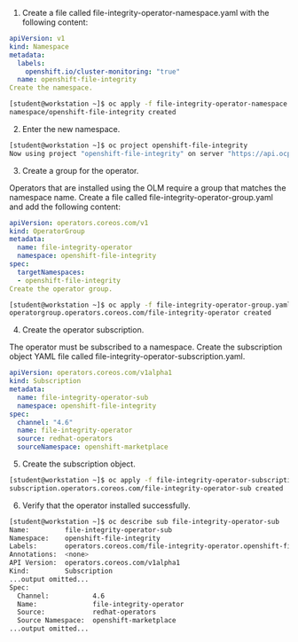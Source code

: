 1. Create a file called file-integrity-operator-namespace.yaml with the following content:

```yaml
apiVersion: v1
kind: Namespace
metadata:
  labels:
    openshift.io/cluster-monitoring: "true"
  name: openshift-file-integrity
Create the namespace.
```
```bash
[student@workstation ~]$ oc apply -f file-integrity-operator-namespace.yaml
namespace/openshift-file-integrity created
```
2. Enter the new namespace.

```bash
[student@workstation ~]$ oc project openshift-file-integrity
Now using project "openshift-file-integrity" on server "https://api.ocp4.example.com:6443".
```
3. Create a group for the operator.

Operators that are installed using the OLM require a group that matches the namespace name.
Create a file called file-integrity-operator-group.yaml and add the following content:

```yaml
apiVersion: operators.coreos.com/v1
kind: OperatorGroup
metadata:
  name: file-integrity-operator
  namespace: openshift-file-integrity
spec:
  targetNamespaces:
  - openshift-file-integrity
Create the operator group.
```
```bash
[student@workstation ~]$ oc apply -f file-integrity-operator-group.yaml
operatorgroup.operators.coreos.com/file-integrity-operator created
```
4. Create the operator subscription.

The operator must be subscribed to a namespace.
Create the subscription object YAML file called file-integrity-operator-subscription.yaml.

```yaml
apiVersion: operators.coreos.com/v1alpha1
kind: Subscription
metadata:
  name: file-integrity-operator-sub
  namespace: openshift-file-integrity
spec:
  channel: "4.6"
  name: file-integrity-operator
  source: redhat-operators
  sourceNamespace: openshift-marketplace
```
5. Create the subscription object.

```bash
[student@workstation ~]$ oc apply -f file-integrity-operator-subscription.yaml
subscription.operators.coreos.com/file-integrity-operator-sub created
```
6. Verify that the operator installed successfully.

```bash
[student@workstation ~]$ oc describe sub file-integrity-operator-sub
Name:         file-integrity-operator-sub
Namespace:    openshift-file-integrity
Labels:       operators.coreos.com/file-integrity-operator.openshift-file-integrity=
Annotations:  <none>
API Version:  operators.coreos.com/v1alpha1
Kind:         Subscription
...output omitted...
Spec:
  Channel:           4.6
  Name:              file-integrity-operator
  Source:            redhat-operators
  Source Namespace:  openshift-marketplace
...output omitted...
```
